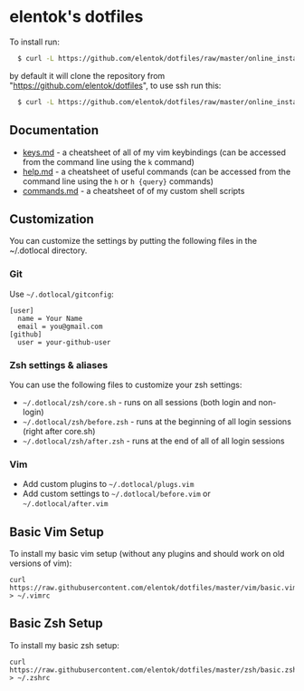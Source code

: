 elentok's dotfiles
=======================

To install run:

```bash
  $ curl -L https://github.com/elentok/dotfiles/raw/master/online_install.sh | bash
```

by default it will clone the repository from "https://github.com/elentok/dotfiles",
to use ssh run this:

```bash
  $ curl -L https://github.com/elentok/dotfiles/raw/master/online_install.sh | bash -s use-ssh
```

## Documentation

* [keys.md](docs/keys.md) - a cheatsheet of all of my vim keybindings
  (can be accessed from the command line using the `k` command)
* [help.md](docs/help.md) - a cheatsheet of useful commands
  (can be accessed from the command line using the `h` or `h {query}` commands)
* [commands.md](docs/commands.md) - a cheatsheet of of my custom shell scripts

Customization
--------------

You can customize the settings by putting the following files in the ~/.dotlocal directory.

### Git

Use `~/.dotlocal/gitconfig`:

```gitconfig
[user]
  name = Your Name
  email = you@gmail.com
[github]
  user = your-github-user
```

### Zsh settings & aliases

You can use the following files to customize your zsh settings:

* `~/.dotlocal/zsh/core.sh` - runs on all sessions (both login and non-login)
* `~/.dotlocal/zsh/before.zsh` - runs at the beginning of all login sessions
  (right after core.sh)
* `~/.dotlocal/zsh/after.zsh` - runs at the end of all of all login sessions

### Vim

* Add custom plugins to `~/.dotlocal/plugs.vim`
* Add custom settings to `~/.dotlocal/before.vim` or `~/.dotlocal/after.vim`

Basic Vim Setup
---------------

To install my basic vim setup (without any plugins and should work on old
versions of vim):

```
curl https://raw.githubusercontent.com/elentok/dotfiles/master/vim/basic.vim > ~/.vimrc
```

Basic Zsh Setup
---------------

To install my basic zsh setup:

```
curl https://raw.githubusercontent.com/elentok/dotfiles/master/zsh/basic.zsh > ~/.zshrc
```
